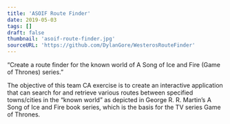 ```yaml
---
title: 'ASOIF Route Finder'
date: 2019-05-03
tags: []
draft: false
thumbnail: 'asoif-route-finder.jpg'
sourceURL: 'https://github.com/DylanGore/WesterosRouteFinder'
---
```


“Create a route finder for the known world of A Song of Ice and Fire (Game of Thrones) series.”

The objective of this team CA exercise is to create an interactive application that can search for and retrieve various routes between specified towns/cities in the “known world” as depicted in George R. R. Martin’s A Song of Ice and Fire book series, which is the basis for the TV series Game of Thrones.
